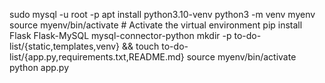 sudo mysql -u root -p
apt install python3.10-venv
python3 -m venv myenv
source myenv/bin/activate  # Activate the virtual environment
pip install Flask Flask-MySQL mysql-connector-python
mkdir -p to-do-list/{static,templates,venv} && touch to-do-list/{app.py,requirements.txt,README.md}
source myenv/bin/activate
python app.py

